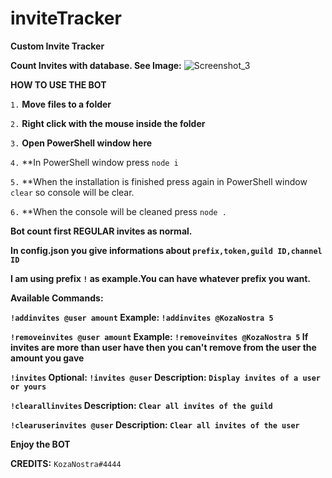 # inviteTracker
**Custom Invite Tracker**



**Count Invites with database. See Image:**
![Screenshot_3](https://user-images.githubusercontent.com/74133656/189538240-08dddfbb-69fa-485e-880c-7a25f029494e.png)







**HOW TO USE THE BOT**

`1.` **Move files to a folder**

`2.` **Right click with the mouse inside the folder**

`3.` **Open PowerShell window here**

`4.` **In PowerShell window press `node i`

`5.` **When the installation is finished press again in PowerShell window `clear` so console will be clear.

`6.` **When the console will be cleaned press `node .`






**Bot count first REGULAR invites as normal.**

**In config.json you give informations about `prefix,token,guild ID,channel ID`**

**I am using prefix `!` as example.You can have whatever prefix you want.**

**Available Commands:** 


**`!addinvites @user amount` Example: `!addinvites @KozaNostra 5`**

**`!removeinvites @user amount` Example: `!removeinvites @KozaNostra 5` If invites are more than user have then you can't remove from the user the amount you gave**

**`!invites` Optional: `!invites @user` Description: `Display invites of a user or yours`**

**`!clearallinvites` Description: `Clear all invites of the guild`**

**`!clearuserinvites @user` Description: `Clear all invites of the user`**


**__Enjoy the BOT__**



**__CREDITS__:** `KozaNostra#4444`
